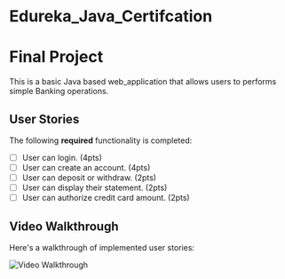 # Edureka_Java_Certifcation

# Final Project 
This is a basic Java based web_application that allows users to performs simple Banking operations.

## User Stories

The following **required** functionality is completed:

- [ ] User can login. (4pts)
- [ ] User can create an account. (4pts)
- [ ] User can deposit or withdraw. (2pts)
- [ ] User can display their statement. (2pts)
- [ ] User can authorize credit card amount. (2pts)

## Video Walkthrough

Here's a walkthrough of implemented user stories:

<img src='http://i.imgur.com/link/to/your/gif/file.gif' title='Video Walkthrough' width='' alt='Video Walkthrough' />
